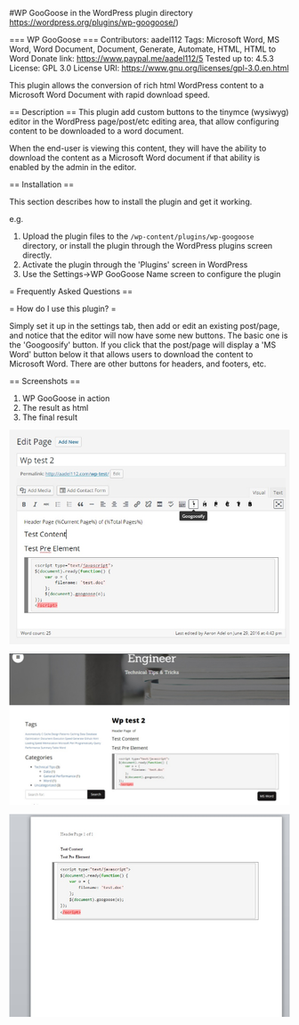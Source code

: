 #WP GooGoose in the WordPress plugin directory
https://wordpress.org/plugins/wp-googoose/)

=== WP GooGoose ===
Contributors: aadel112
Tags: Microsoft Word, MS Word, Word Document, Document, Generate, Automate, HTML, HTML to Word
Donate link: https://www.paypal.me/aadel112/5
Tested up to: 4.5.3
License: GPL 3.0
License URI: https://www.gnu.org/licenses/gpl-3.0.en.html

This plugin allows the conversion of rich html WordPress content to a Microsoft Word Document with rapid download speed.

== Description ==
This plugin add custom buttons to the tinymce (wysiwyg) editor in the WordPress page/post/etc editing area, that allow configuring content to be downloaded to a word document.

When the end-user is viewing this content, they will have the ability to download the content as a Microsoft Word document if that ability is enabled by the admin in the editor.

== Installation ==

This section describes how to install the plugin and get it working.

e.g.

1. Upload the plugin files to the `/wp-content/plugins/wp-googoose` directory, or install the plugin through the WordPress plugins screen directly.
1. Activate the plugin through the 'Plugins' screen in WordPress
1. Use the Settings->WP GooGoose Name screen to configure the plugin

= Frequently Asked Questions ==

= How do I use this plugin? =

Simply set it up in the settings tab, then add or edit an existing post/page, and notice that the editor will now have some new buttons. The basic one is the 'Googoosify' button. If you click that the post/page will display a 'MS Word' button below it that allows users to download the content to Microsoft Word. There are other buttons for headers, and footers, etc.

== Screenshots ==

1. WP GooGoose in action
2. The result as html
3. The final result

![WP GooGoose in action](https://github.com/aadel112/WP-GooGoose/blob/master/assets/screenshot-1.jpg "WP GooGoose in action")

![The result as html](https://github.com/aadel112/WP-GooGoose/blob/master/assets/screenshot-2.jpg "The result as html ")

![The final result](https://github.com/aadel112/WP-GooGoose/blob/master/assets/screenshot-3.jpg "The final result")


